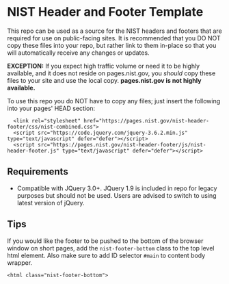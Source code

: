 # NIST Header and Footer Template

This repo can be used as a source for the NIST headers and footers that are required for use on public-facing sites.  It is recommended that you DO NOT copy these files into your repo, but rather link to them in-place so that you will automatically receive any changes or updates.

<strong>EXCEPTION:</strong> If you expect high traffic volume or need it to be highly available, and it does not reside on pages.nist.gov, you *should* copy these files to your site and use the local copy. <strong>pages.nist.gov is not highly available.</strong>

To use this repo you do NOT have to copy any files; just insert the following into your pages' HEAD section:

```
  <link rel="stylesheet" href="https://pages.nist.gov/nist-header-footer/css/nist-combined.css">
  <script src="https://code.jquery.com/jquery-3.6.2.min.js" type="text/javascript" defer="defer"></script>
  <script src="https://pages.nist.gov/nist-header-footer/js/nist-header-footer.js" type="text/javascript" defer="defer"></script>
```

## Requirements
* Compatible with JQuery 3.0+. JQuery 1.9 is included in repo for legacy purposes but should not be used. Users are advised to switch to using latest version of jQuery.

## Tips
If you would like the footer to be pushed to the bottom of the browser window on short pages, add the `nist-footer-bottom` class to the top level html element. Also make sure to add ID selector `#main` to content body wrapper.
```
<html class="nist-footer-bottom">
```
